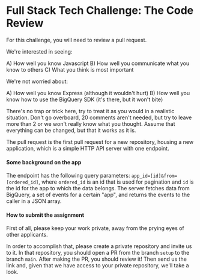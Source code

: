 # Full Stack Tech Challenge: The Code Review

For this challenge, you will need to review a pull request. 

We're interested in seeing: 

A) How well you know Javascript
B) How well you communicate what you know to others
C) What you think is most important

We're not worried about: 

A) How well you know Express (although it wouldn't hurt)
B) How well you know how to use the BigQuery SDK (it's there, but it won't bite)

There's no trap or trick here, try to treat it as you would in a realistic situation. Don't go overboard, 20 comments aren't needed, but try to leave more than 2 or we won't really know what you thought. Assume that everything can be changed, but that it works as it is.

The pull request is the first pull request for a new repository, housing a new application, which is a simple HTTP API server with one endpoint. 

#### Some background on the app

The endpoint has the following query parameters: `app_id=[id]&from=[ordered_id]`, where `ordered_id` is an id that is used for pagination and `id` is the id for the app to which the data belongs. The server fetches data from BigQuery, a set of events for a certain "app", and returns the events to the caller in a JSON array.

#### How to submit the assignment

First of all, please keep your work private, away from the prying eyes of other applicants. 

In order to accomplish that, please create a private repository and invite us to it. In that repository, you should open a PR from the branch `setup` to the branch `main`. After making the PR, you should review it! Then send us the link and, given that we have access to your private repository, we'll take a look.






